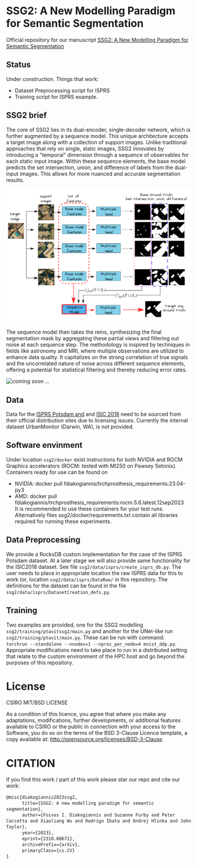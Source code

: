# SSG2: A New Modelling Paradigm for Semantic Segmentation

Official repository for our manuscript [SSG2: A New Modelling Paradigm for Semantic Segmentation](https://arxiv.org/abs/2310.08671)


## Status     

Under construction. Things that work:     
+ Dataset Preprocessing script for ISPRS
+ Training script for ISPRS example. 

## SSG2 brief

The core of SSG2 lies in its dual-encoder, single-decoder network, which is further augmented by a sequence model. This unique architecture accepts a target image along with a collection of support images. Unlike traditional approaches that rely on single, static images, SSG2 innovates by introducing a "temporal" dimension through a sequence of observables for each static input image. Within these sequence elements, the base model predicts the set intersection, union, and difference of labels from the dual-input images. This allows for more nuanced and accurate segmentation results. 

![coming soon ...](.images/ssg2_overview.png)

The sequence model then takes the reins, synthesizing the final segmentation mask by aggregating these partial views and filtering out noise at each sequence step. The methodology is inspired by techniques in fields like astronomy and MRI, where multiple observations are utilized to enhance data quality. It capitalizes on the strong correlation of true signals and the uncorrelated nature of noise across different sequence elements, offering a potential for statistical filtering and thereby reducing error rates. 

![coming soon ...](.images/ssg2_animation.gif)


## Data     
Data for the [ISPRS Potsdam and](https://www.isprs.org/education/benchmarks/UrbanSemLab/2d-sem-label-potsdam.aspx) and [ISIC 2018](https://challenge.isic-archive.com/data/#2018) need to be sourced from their official distribution sites due to licensing issues. Currently the internal dataset UrbanMonitor (Darwin, WA), is not provided. 

## Software envinment    
Under location ```ssg2/docker``` exist instructions for both NVIDIA and ROCM Graphics accelerators (ROCM: tested with MI250 on Pawsey Setonix). Containers ready for use can be found on 
+ NVIDIA: docker pull fdiakogiannis/trchprosthesis_requirements:23.04-py3
+ AMD:  docker pull fdiakogiannis/trchprosthesis_requirements:rocm.5.6.latest.12sep2023       
It is recommended to use these containers for your test runs. Alternatively files ssg2/docker/requirements.txt contain all libraries required for running these experiments. 


## Data Preprocessing     

We provide a RocksDB custom implementation for the case of the ISPRS Potsdam dataset. At a later stage we will also provide same functionality for the ISIC2018 dataset. See file ```ssg2/data/isprs/create_isprs_db.py```. The user needs to place in appropriate location the raw ISPRS data for this to work (or, location ```ssg2/data/isprs/DataRaw/``` in this repository. The definitions for the dataset can be found in the file ```ssg2/data/isprs/DatasetCreation_defs.py```. 





## Training

Two examples are provided, one for the SSG2 modelling ```ssg2/training/ptavitssg2/main.py``` and another for the UNet-like run ```ssg2/training/ptavit/main.py```. These can be run with command:     
```torchrun --standalone --nnodes=1 --nproc_per_node=4 mnist_ddp.py```. Appropriate modifications need to take place to run in a distributed setting that relate to the custom environment of the HPC host and go beyond the purposes of this repository.                                  


# License
CSIRO MIT/BSD LICENSE

As a condition of this licence, you agree that where you make any adaptations, modifications, further developments, or additional features available to CSIRO or the public in connection with your access to the Software, you do so on the terms of the BSD 3-Clause Licence template, a copy available at: http://opensource.org/licenses/BSD-3-Clause.


# CITATION 

If you find this work / part of this work please star our repo and cite our work: 
```
@misc{diakogiannis2023ssg2,
      title={SSG2: A new modelling paradigm for semantic segmentation}, 
      author={Foivos I. Diakogiannis and Suzanne Furby and Peter Caccetta and Xiaoliang Wu and Rodrigo Ibata and Ondrej Hlinka and John Taylor},
      year={2023},
      eprint={2310.08671},
      archivePrefix={arXiv},
      primaryClass={cs.CV}
}
```
